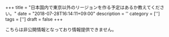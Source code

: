 +++
title = "日本国内で東京以外のリージョンを作る予定はあるか教えてください。"
date = "2018-07-28T16:14:11+09:00"
description = ''
category = ['']
tags = ['']
draft = false
+++

こちらは非公開情報となっており情報提供できません。

